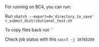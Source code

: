 # 

For running on BC4, you can run:

Run `sbatch --export=d='directory_to_save' r_submit_distributional_test.sh`

To copy files back run ``

Check job status with this `sacct -j 10785289`